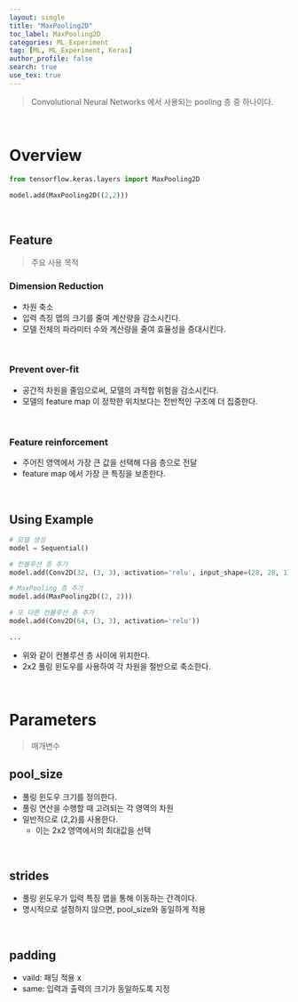 ```yaml
---
layout: single
title: "MaxPooling2D"
toc_label: MaxPooling2D
categories: ML_Experiment
tag: [ML, ML_Experiment, Keras]
author_profile: false
search: true
use_tex: true
---
```


> Convolutional Neural Networks 에서 사용되는 pooling 층 중 하나이다.

<br>

# Overview

```python
from tensorflow.keras.layers import MaxPooling2D

model.add(MaxPooling2D((2,2)))
```

<br>

## Feature

> 주요 사용 목적

### Dimension Reduction
- 차원 축소
- 입력 측징 맵의 크기를 줄여 계산량을 감소시킨다.
- 모델 전체의 파라미터 수와 계산량을 줄여 효율성을 증대시킨다.

<br>

### Prevent over-fit
- 공간적 차원을 줄임으로써, 모델의 과적합 위험을 감소시킨다.
- 모델의 feature map 이 정학한 위치보다는 전반적인 구조에 더 집중한다.

<br>

### Feature reinforcement
- 주어진 영역에서 가장 큰 값을 선택해 다음 층으로 전달
- feature map 에서 가장 큰 특징을 보존한다.


<br>

## Using Example

```python
# 모델 생성
model = Sequential()

# 컨볼루션 층 추가
model.add(Conv2D(32, (3, 3), activation='relu', input_shape=(28, 28, 1)))

# MaxPooling 층 추가
model.add(MaxPooling2D((2, 2)))

# 또 다른 컨볼루션 층 추가
model.add(Conv2D(64, (3, 3), activation='relu'))

...
```

- 위와 같이 컨볼루션 층 사이에 위치한다.
- 2x2 풀링 윈도우를 사용하여 각 차원을 절반으로 축소한다.

<br>

# Parameters

> 매개변수

## pool_size
- 풀링 윈도우 크기를 정의한다.
- 풀링 연산을 수행할 때 고려되는 각 영역의 차원
- 일반적으로 (2,2)를 사용한다.
  - 이는 2x2 영역에서의 최대값을 선택

<br>

## strides
- 풀링 윈도우가 입력 특징 맵을 통해 이동하는 간격이다.
- 명시적으로 설정하지 않으면, pool_size와 동일하게 적용

<br>

## padding
- vaild: 패딩 적용 x
- same: 입력과 출력의 크기가 동일하도록 지정